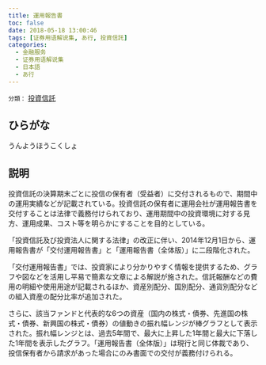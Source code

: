 ```yaml
---
title: 運用報告書
toc: false
date: 2018-05-18 13:00:46
tags: [证券用语解说集, あ行, 投資信託]
categories:
  - 金融服务
  - 证券用语解说集
  - 日本語
  - あ行
---
```


`分類：` [投資信託](/tags/投資信託/)

## ひらがな

うんようほうこくしょ

## 説明

投資信託の決算期末ごとに投信の保有者（受益者）に交付されるもので、期間中の運用実績などが記載されている。投資信託の保有者に運用会社が運用報告書を交付することは法律で義務付けられており、運用期間中の投資環境に対する見方、運用成果、コスト等を明らかにすることを目的としている。

「投資信託及び投資法人に関する法律」の改正に伴い、2014年12月1日から、運用報告書が「交付運用報告書」と「運用報告書（全体版）」に二段階化された。

「交付運用報告書」では、投資家により分かりやすく情報を提供するため、グラフや図などを活用し平易で簡素な文章による解説が施された。信託報酬などの費用の明細や使用用途が記載されるほか、資産別配分、国別配分、通貨別配分などの組入資産の配分比率が追加された。

さらに、該当ファンドと代表的な6つの資産（国内の株式・債券、先進国の株式・債券、新興国の株式・債券）の値動きの振れ幅レンジが棒グラフとして表示された。振れ幅レンジとは、過去5年間で、最大に上昇した1年間と最大に下落した1年間を表示したグラフ。「運用報告書（全体版）」は現行と同じ体裁であり、投信保有者から請求があった場合にのみ書面での交付が義務付けられる。
